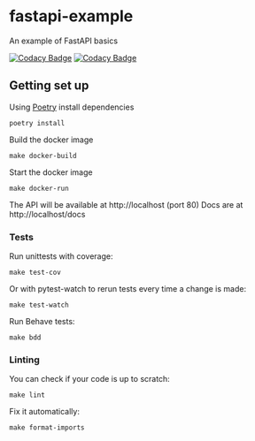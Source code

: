 # fastapi-example
An example of FastAPI basics

[![Codacy Badge](https://app.codacy.com/project/badge/Grade/0e332b810fbe47f8962f04e2c5e9fc54)](https://www.codacy.com/gh/fergusdixon/fastapi-example/dashboard?utm_source=github.com&amp;utm_medium=referral&amp;utm_content=fergusdixon/fastapi-example&amp;utm_campaign=Badge_Grade)
[![Codacy Badge](https://app.codacy.com/project/badge/Coverage/0e332b810fbe47f8962f04e2c5e9fc54)](https://www.codacy.com/gh/fergusdixon/fastapi-example/dashboard?utm_source=github.com&utm_medium=referral&utm_content=fergusdixon/fastapi-example&utm_campaign=Badge_Coverage)

## Getting set up

Using [Poetry](https://python-poetry.org/) install dependencies

```shell
poetry install
```

Build the docker image

```shell
make docker-build
```

Start the docker image
```shell
make docker-run
```

The API will be available at http://localhost (port 80)
Docs are at http://localhost/docs

### Tests

Run unittests with coverage:

```shell
make test-cov
```

Or with pytest-watch to rerun tests every time a change is made:

```shell
make test-watch
```

Run Behave tests:

```shell
make bdd
```

### Linting

You can check if your code is up to scratch:

```shell
make lint
```

Fix it automatically:

```shell
make format-imports
```
